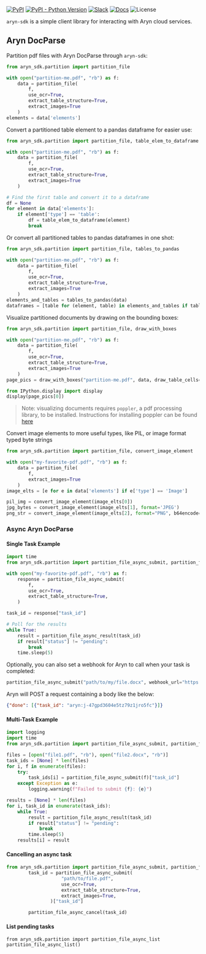 [![PyPI](https://img.shields.io/pypi/v/aryn-sdk)](https://pypi.org/project/aryn-sdk/)
[![PyPI - Python Version](https://img.shields.io/pypi/pyversions/aryn-sdk)](https://pypi.org/project/aryn-sdk/)
[![Slack](https://img.shields.io/badge/slack-sycamore-brightgreen.svg?logo=slack)](https://join.slack.com/t/sycamore-ulj8912/shared_invite/zt-23sv0yhgy-MywV5dkVQ~F98Aoejo48Jg)
[![Docs](https://readthedocs.org/projects/sycamore/badge/?version=stable)](https://sycamore.readthedocs.io/en/stable/?badge=stable)
![License](https://img.shields.io/github/license/aryn-ai/sycamore)

`aryn-sdk` is a simple client library for interacting with Aryn cloud services.

## Aryn DocParse

Partition pdf files with Aryn DocParse through `aryn-sdk`:

```python
from aryn_sdk.partition import partition_file

with open("partition-me.pdf", "rb") as f:
    data = partition_file(
        f,
        use_ocr=True,
        extract_table_structure=True,
        extract_images=True
    )
elements = data['elements']
```

Convert a partitioned table element to a pandas dataframe for easier use:

```python
from aryn_sdk.partition import partition_file, table_elem_to_dataframe

with open("partition-me.pdf", "rb") as f:
    data = partition_file(
        f,
        use_ocr=True,
        extract_table_structure=True,
        extract_images=True
    )

# Find the first table and convert it to a dataframe
df = None
for element in data['elements']:
    if element['type'] == 'table':
        df = table_elem_to_dataframe(element)
        break
```

Or convert all partitioned tables to pandas dataframes in one shot:

```python
from aryn_sdk.partition import partition_file, tables_to_pandas

with open("partition-me.pdf", "rb") as f:
    data = partition_file(
        f,
        use_ocr=True,
        extract_table_structure=True,
        extract_images=True
    )
elements_and_tables = tables_to_pandas(data)
dataframes = [table for (element, table) in elements_and_tables if table is not None]
```

Visualize partitioned documents by drawing on the bounding boxes:

```python
from aryn_sdk.partition import partition_file, draw_with_boxes

with open("partition-me.pdf", "rb") as f:
    data = partition_file(
        f,
        use_ocr=True,
        extract_table_structure=True,
        extract_images=True
    )
page_pics = draw_with_boxes("partition-me.pdf", data, draw_table_cells=True)

from IPython.display import display
display(page_pics[0])
```

> Note: visualizing documents requires `poppler`, a pdf processing library, to be installed. Instructions for installing poppler can be found [here](https://pypi.org/project/pdf2image/)

Convert image elements to more useful types, like PIL, or image format typed byte strings

```python
from aryn_sdk.partition import partition_file, convert_image_element

with open("my-favorite-pdf.pdf", "rb") as f:
    data = partition_file(
        f,
        extract_images=True
    )
image_elts = [e for e in data['elements'] if e['type'] == 'Image']

pil_img = convert_image_element(image_elts[0])
jpg_bytes = convert_image_element(image_elts[1], format='JPEG')
png_str = convert_image_element(image_elts[2], format="PNG", b64encode=True)
```

### Async Aryn DocParse

#### Single Task Example
```python
import time
from aryn_sdk.partition import partition_file_async_submit, partition_file_async_result

with open("my-favorite-pdf.pdf", "rb") as f:
    response = partition_file_async_submit(
        f,
        use_ocr=True,
        extract_table_structure=True,
    )

task_id = response["task_id"]

# Poll for the results
while True:
    result = partition_file_async_result(task_id)
    if result["status"] != "pending":
        break
    time.sleep(5)
```

Optionally, you can also set a webhook for Aryn to call when your task is completed:

```python
partition_file_async_submit("path/to/my/file.docx", webhook_url="https://example.com/alert")
```

Aryn will POST a request containing a body like the below:
```json
{"done": [{"task_id": "aryn:j-47gpd3604e5tz79z1jro5fc"}]}
```

#### Multi-Task Example

```python
import logging
import time
from aryn_sdk.partition import partition_file_async_submit, partition_file_async_result

files = [open("file1.pdf", "rb"), open("file2.docx", "rb")]
task_ids = [None] * len(files)
for i, f in enumerate(files):
    try:
        task_ids[i] = partition_file_async_submit(f)["task_id"]
    except Exception as e:
        logging.warning(f"Failed to submit {f}: {e}")

results = [None] * len(files)
for i, task_id in enumerate(task_ids):
    while True:
        result = partition_file_async_result(task_id)
        if result["status"] != "pending":
            break
        time.sleep(5)
    results[i] = result
```

#### Cancelling an async task

```python
from aryn_sdk.partition import partition_file_async_submit, partition_file_async_cancel
        task_id = partition_file_async_submit(
                    "path/to/file.pdf",
                    use_ocr=True,
                    extract_table_structure=True,
                    extract_images=True,
                )["task_id"]

        partition_file_async_cancel(task_id)
```

#### List pending tasks

```
from aryn_sdk.partition import partition_file_async_list
partition_file_async_list()
```
